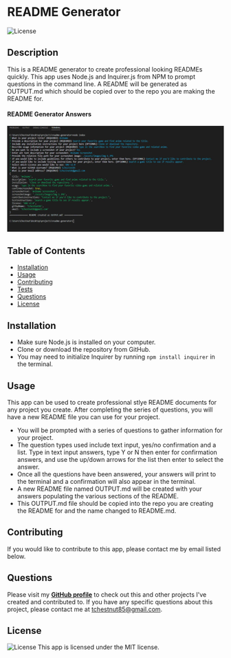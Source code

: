   # README Generator
  ![License](https://img.shields.io/badge/License%3A-MIT-green.svg)

  ## Description
  This is a README generator to create professional looking READMEs quickly. This app uses Node.js and Inquirer.js from NPM to prompt questions in the command line. A README will be generated as OUTPUT.md which should be copied over to the repo you are making the README for.

  #### README Generator Answers
  ![README Generator Answers list](./assets/images/img-2.JPG)

  ## Table of Contents
  * [Installation](#installation)
  * [Usage](#usage)
  * [Contributing](#contributing)
  * [Tests](#tests)
  * [Questions](#questions)
  * [License](#license)  

  ## Installation
  - Make sure Node.js is installed on your computer. 
  - Clone or download the repository from GitHub. 
  - You may need to initialize Inquirer by running `npm install inquirer` in the terminal.

  ## Usage
  This app can be used to create professional stlye README documents for any project you create. After completing the series of questions, you will have a new README file you can use for your project.

  * You will be prompted with a series of questions to gather information for your project.
  * The question types used include text input, yes/no confirmation and a list. Type in text input answers, type Y or N then enter for confirmation answers, and use the up/down arrows for the list then enter to select the answer.
  * Once all the questions have been answered, your answers will print to the terminal and a confirmation will also appear in the terminal. 
  * A new README file named OUTPUT.md will be created with your answers populating the various sections of the README.
  * This OUTPUT.md file should be copied into the repo you are creating the README for and the name changed to README.md.

  ## Contributing
  If you would like to contribute to this app, please contact me by email listed below.

  ## Questions
  Please visit my **[GitHub profile](https://github.com/tchestnut85/)** to check out this and other projects I've created and contributed to.
  If you have any specific questions about this project, please contact me at <tchestnut85@gmail.com>.

  ## License
  ![License](https://img.shields.io/badge/License%3A-MIT-green.svg)
  This app is licensed under the MIT license.